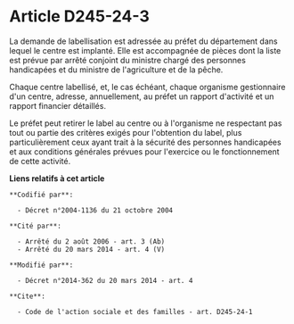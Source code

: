 # Article D245-24-3

La demande de labellisation est adressée au préfet du département dans lequel le centre est implanté. Elle est accompagnée de
pièces dont la liste est prévue par arrêté conjoint du ministre chargé des personnes handicapées et du ministre de
l'agriculture et de la pêche.

Chaque centre labellisé, et, le cas échéant, chaque organisme gestionnaire d'un centre, adresse, annuellement, au préfet un
rapport d'activité et un rapport financier détaillés.

Le préfet peut retirer le label au centre ou à l'organisme ne respectant pas tout ou partie des critères exigés pour
l'obtention du label, plus particulièrement ceux ayant trait à la sécurité des personnes handicapées et aux conditions
générales prévues pour l'exercice ou le fonctionnement de cette activité.

**Liens relatifs à cet article**

	**Codifié par**:

	  - Décret n°2004-1136 du 21 octobre 2004

	**Cité par**:

	  - Arrêté du 2 août 2006 - art. 3 (Ab)
	  - Arrêté du 20 mars 2014 - art. 4 (V)

	**Modifié par**:

	  - Décret n°2014-362 du 20 mars 2014 - art. 4

	**Cite**:

	  - Code de l'action sociale et des familles - art. D245-24-1

